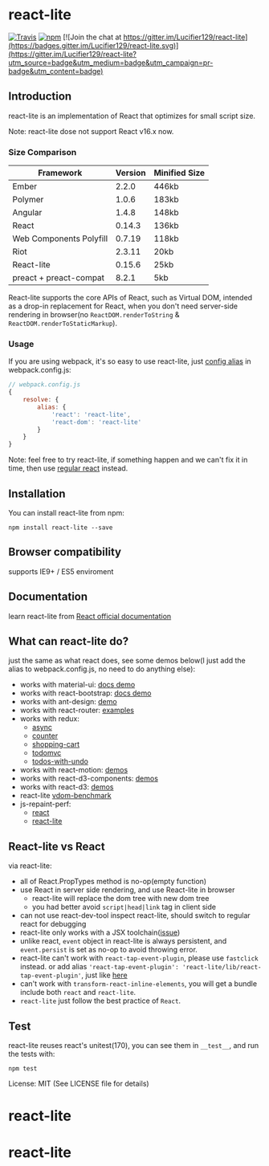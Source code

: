 # react-lite

[![Travis](https://travis-ci.org/Lucifier129/react-lite.svg?branch=master)](https://travis-ci.org/Lucifier129/react-lite)
[![npm](https://img.shields.io/npm/v/react-lite.svg)](https://www.npmjs.com/package/react-lite)
[![Join the chat at https://gitter.im/Lucifier129/react-lite](https://badges.gitter.im/Lucifier129/react-lite.svg)](https://gitter.im/Lucifier129/react-lite?utm_source=badge&utm_medium=badge&utm_campaign=pr-badge&utm_content=badge)

## Introduction
react-lite is an implementation of React that optimizes for small script size.

Note: react-lite dose not support React v16.x now.

### Size Comparison

| Framework              | Version    | Minified Size |
|------------------------|------------|---------------|
| Ember                  | 2.2.0      | 446kb         |
| Polymer                | 1.0.6      | 183kb         |
| Angular                | 1.4.8      | 148kb         |
| React                  | 0.14.3     | 136kb         |
| Web Components Polyfill| 0.7.19     | 118kb         |
| Riot                   | 2.3.11     | 20kb          |
| React-lite             | 0.15.6     | 25kb          |
| preact + preact-compat | 8.2.1      | 5kb           |

React-lite supports the core APIs of React, such as Virtual DOM, intended as a drop-in
replacement for React, when you don't need server-side rendering in browser(no `ReactDOM.renderToString` & `ReactDOM.renderToStaticMarkup`).

### Usage
If you are using webpack, it's so easy to use react-lite, just [config alias](http://webpack.github.io/docs/configuration.html#resolve-alias) in webpack.config.js:

```javascript
// webpack.config.js
{
    resolve: {
        alias: {
            'react': 'react-lite',
            'react-dom': 'react-lite'
        }
    }
}
```

Note: feel free to try react-lite, if something happen and we can't fix it in time, then use [regular react](https://github.com/facebook/react) instead.
## Installation

You can install react-lite from npm:

```shell
npm install react-lite --save
```

## Browser compatibility

supports IE9+ / ES5 enviroment

## Documentation

learn react-lite from [React official documentation](https://reactjs.org)

## What can react-lite do?

just the same as what react does, see some demos below(I just add the alias to webpack.config.js, no need to do anything else):

- works with material-ui: [docs demo](https://lucifier129.github.io/material-ui/build)
- works with react-bootstrap: [docs demo](http://react-lite-with-bootstrap.herokuapp.com/)
- works with ant-design: [demo](http://lucifier129.github.io/ant-design/)
- works with react-router: [examples](http://react-lite-with-react-router.coding.io/)
- works with redux:
	* [async](http://lucifier129.github.io/redux-with-react-lite/async/index.html)
	* [counter](http://lucifier129.github.io/redux-with-react-lite/counter/index.html)
	* [shopping-cart](http://lucifier129.github.io/redux-with-react-lite/shopping-cart/index.html)
	* [todomvc](http://lucifier129.github.io/redux-with-react-lite/todomvc/index.html)
	* [todos-with-undo](http://lucifier129.github.io/redux-with-react-lite/todos-with-undo/index.html)
- works with react-motion: [demos](http://lucifier129.github.io/react-motion-with-react-lite/index.html)
- works with react-d3-components: [demos](http://lucifier129.github.io/react-d3-components-demos/)
- works with react-d3: [demos](http://lucifier129.github.io/react-d3-demos/)
- react-lite [vdom-benchmark](http://vdom-benchmark.github.io/vdom-benchmark/)
- js-repaint-perf:
	* [react](http://lucifier129.github.io/react-lite-repaint-perf/react/index.html)
	* [react-lite](http://lucifier129.github.io/react-lite-repaint-perf/react/lite.html)

## React-lite vs React

via react-lite:
- all of React.PropTypes method is no-op(empty function)
- use React in server side rendering, and use React-lite in browser
	* react-lite will replace the dom tree with new dom tree
	* you had better avoid `script|head|link` tag in client side
- can not use react-dev-tool inspect react-lite, should switch to regular react for debugging
- react-lite only works with a JSX toolchain([issue](https://github.com/Lucifier129/react-lite/issues/51))
- unlike react, `event` object in react-lite is always persistent, and `event.persist` is set as no-op to avoid throwing error.
- react-lite can't work with `react-tap-event-plugin`, please use `fastclick` instead. or add alias `'react-tap-event-plugin': 'react-lite/lib/react-tap-event-plugin'`, just like [here](https://github.com/Lucifier129/material-ui/blob/master/docs/webpack-production.config.js#L21)
- can't work with `transform-react-inline-elements`, you will get a bundle include both `react` and `react-lite`.
- `react-lite` just follow the best practice of `React`.

## Test
react-lite reuses react's unitest(170), you can see them in `__test__`, and run the tests with:

```shell
npm test
```

License: MIT (See LICENSE file for details)
# react-lite
# react-lite
